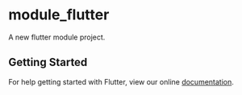 # module_flutter

A new flutter module project.

## Getting Started

For help getting started with Flutter, view our online
[documentation](https://flutter.dev/).
